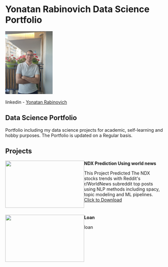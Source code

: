 # Yonatan Rabinovich Data Science Portfolio

<img src="Yon.jpg" width="150" height="200"/>

linkedin  - [Yonatan Rabinovich](https://www.linkedin.com/in/%D7%99%D7%95%D7%A0%D7%AA%D7%9F-%D7%A8%D7%91%D7%99%D7%A0%D7%95%D7%91%D7%99%D7%A5-68a391213/)

## Data Science Portfolio
Portfolio including my data science projects for academic, self-learning and hobby purposes.
The Portfolio is updated on a Regular basis.


## Projects

<img align="left" width="250" height="150" src="https://stockprice.com/wp-content/uploads/2019/09/penny-stocks-news.jpg">**NDX Prediction Using world news**

This Project Predicted The NDX stocks trends with Reddit's r/WorldNews subreddit top posts using NLP methods including spacy, topic modeling and ML pipelines. <a href="https://github.com/rabi320/Yonatan-Rabiovich-Portfolio/r_news stock prediction.zip" download>Click to Download</a>


# 

#

<img align="left" width="250" height="150" src="https://stockprice.com/wp-content/uploads/2019/09/penny-stocks-news.jpg">**Loan**

loan
